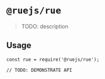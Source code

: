 # `@ruejs/rue`

> TODO: description

## Usage

```
const rue = require('@ruejs/rue');

// TODO: DEMONSTRATE API
```
